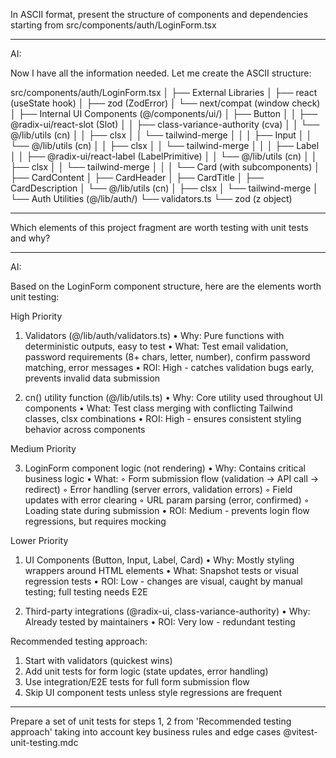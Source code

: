 In ASCII format, present the structure of components and dependencies starting from src/components/auth/LoginForm.tsx


---
AI:

Now I have all the information needed. Let me create the ASCII structure:

src/components/auth/LoginForm.tsx
│
├── External Libraries
│   ├── react (useState hook)
│   ├── zod (ZodError)
│   └── next/compat (window check)
│
├── Internal UI Components (@/components/ui/)
│   ├── Button
│   │   ├── @radix-ui/react-slot (Slot)
│   │   ├── class-variance-authority (cva)
│   │   └── @/lib/utils (cn)
│   │       ├── clsx
│   │       └── tailwind-merge
│   │
│   ├── Input
│   │   └── @/lib/utils (cn)
│   │       ├── clsx
│   │       └── tailwind-merge
│   │
│   ├── Label
│   │   ├── @radix-ui/react-label (LabelPrimitive)
│   │   └── @/lib/utils (cn)
│   │       ├── clsx
│   │       └── tailwind-merge
│   │
│   └── Card (with subcomponents)
│       ├── CardContent
│       ├── CardHeader
│       ├── CardTitle
│       ├── CardDescription
│       └── @/lib/utils (cn)
│           ├── clsx
│           └── tailwind-merge
│
└── Auth Utilities (@/lib/auth/)
    └── validators.ts
        └── zod (z object)

---

Which elements of this project fragment are worth testing with unit tests and why?

---

AI:

Based on the LoginForm component structure, here are the elements worth unit testing:

High Priority

1. Validators (@/lib/auth/validators.ts)
•  Why: Pure functions with deterministic outputs, easy to test
•  What: Test email validation, password requirements (8+ chars, letter, number), confirm password matching, error messages
•  ROI: High - catches validation bugs early, prevents invalid data submission

2. cn() utility function (@/lib/utils.ts)
•  Why: Core utility used throughout UI components
•  What: Test class merging with conflicting Tailwind classes, clsx combinations
•  ROI: High - ensures consistent styling behavior across components

Medium Priority

3. LoginForm component logic (not rendering)
•  Why: Contains critical business logic
•  What: 
◦  Form submission flow (validation → API call → redirect)
◦  Error handling (server errors, validation errors)
◦  Field updates with error clearing
◦  URL param parsing (error, confirmed)
◦  Loading state during submission
•  ROI: Medium - prevents login flow regressions, but requires mocking

Lower Priority

1. UI Components (Button, Input, Label, Card)
•  Why: Mostly styling wrappers around HTML elements
•  What: Snapshot tests or visual regression tests
•  ROI: Low - changes are visual, caught by manual testing; full testing needs E2E

2. Third-party integrations (@radix-ui, class-variance-authority)
•  Why: Already tested by maintainers
•  ROI: Very low - redundant testing

Recommended testing approach:
1. Start with validators (quickest wins)
2. Add unit tests for form logic (state updates, error handling)
3. Use integration/E2E tests for full form submission flow
4. Skip UI component tests unless style regressions are frequent

---

Prepare a set of unit tests for steps 1, 2 from 'Recommended testing approach' taking into account key business rules and edge cases @vitest-unit-testing.mdc
